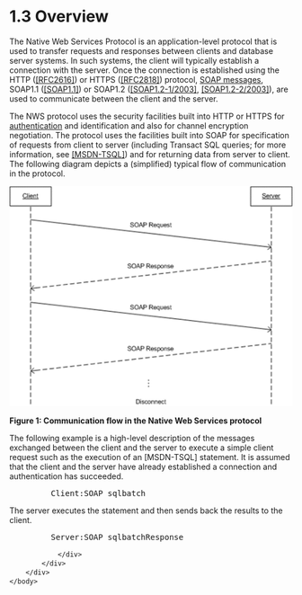 <html dir="LTR" xmlns:mshelp="http://msdn.microsoft.com/mshelp" xmlns:ddue="http://ddue.schemas.microsoft.com/authoring/2003/5" xmlns:xlink="http://www.w3.org/1999/xlink" xmlns:tool="http://www.microsoft.com/tooltip">
    <head>
        <meta http-equiv="Content-Type" content="text/html; CHARSET=utf-8"></meta>
        <meta name="save" content="history"></meta>
        <title>1.3 Overview</title>
        <xml>
            <mshelp:toctitle title="1.3 Overview"></mshelp:toctitle>
            <mshelp:rltitle title="[MS-SSNWS]: Overview"></mshelp:rltitle>
            <mshelp:keyword index="A" term="08236df6-cd52-48ee-9224-031d2e8ae6ff"></mshelp:keyword>
            <mshelp:attr name="DCSext.ContentType" value="open specification"></mshelp:attr>
            <mshelp:attr name="AssetID" value="08236df6-cd52-48ee-9224-031d2e8ae6ff"></mshelp:attr>
            <mshelp:attr name="TopicType" value="kbRef"></mshelp:attr>
            <mshelp:attr name="DCSext.Title" value="[MS-SSNWS]: Overview" />
        </xml>
    </head>
    <body>
        <div id="header">
            <h1 class="heading">1.3 Overview</h1>
        </div>
        <div id="mainSection">
            <div id="mainBody">
                <div id="allHistory" class="saveHistory"></div>
                <div id="sectionSection0" class="section" name="collapseableSection">
                    

<p>The Native Web Services Protocol is an application-level
protocol that is used to transfer requests and responses between clients and
database server systems. In such systems, the client will typically establish a
connection with the server. Once the connection is established using the HTTP (<a href="https://go.microsoft.com/fwlink/?LinkId=90372">[RFC2616]</a>) or HTTPS (<a href="https://go.microsoft.com/fwlink/?LinkId=90383">[RFC2818]</a>) protocol, <a href="4baedaec-b5a7-4176-be88-e1cec659ab8c.htm#gt_96185df3-4677-478c-b239-f72fcf514c59">SOAP messages</a>, SOAP1.1 (<a href="https://go.microsoft.com/fwlink/?LinkId=90520">[SOAP1.1]</a>) or SOAP1.2
(<a href="https://go.microsoft.com/fwlink/?LinkId=90521">[SOAP1.2-1/2003]</a>, <a href="https://go.microsoft.com/fwlink/?LinkId=90522">[SOAP1.2-2/2003]</a>), are
used to communicate between the client and the server.</p>

<p>The NWS protocol uses the security facilities built into
HTTP or HTTPS for <a href="4baedaec-b5a7-4176-be88-e1cec659ab8c.htm#gt_8e961bf0-95ba-4f58-9034-b67ccb27f317">authentication</a>
and identification and also for channel encryption negotiation. The protocol
uses the facilities built into SOAP for specification of requests from client
to server (including Transact SQL queries; for more information, see <a href="https://go.microsoft.com/fwlink/?LinkId=90148">[MSDN-TSQL]</a>) and for
returning data from server to client. The following diagram depicts a
(simplified) typical flow of communication in the protocol.</p>

<p><img id="MS-SSNWS_pict0fa9eeaf-21e6-fdb6-8b42-327755d3f8e2.png" src="MS-SSNWS_files/image001.png" alt="Communication flow in the Native Web Services protocol" title="Communication flow in the Native Web Services protocol"></p>

<p><b>Figure 1: Communication flow in the Native Web Services
protocol</b></p>

<p>The following example is a high-level description of the
messages exchanged between the client and the server to execute a simple client
request such as the execution of an [MSDN-TSQL] statement. It is assumed that
the client and the server have already established a connection and
authentication has succeeded.</p>

<dl>
<dd>
<div><pre>    Client:SOAP sqlbatch
</pre></div>
</dd></dl>

<p>The server executes the statement and then sends back the
results to the client.</p>

<dl>
<dd>
<div><pre>    Server:SOAP sqlbatchResponse
</pre></div>
</dd></dl>


                </div>
            </div>
        </div>
    </body>
</html>